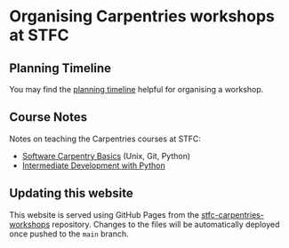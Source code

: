 # Organising Carpentries workshops at STFC

## Planning Timeline
You may find the [planning timeline](planning-timeline.md) helpful for organising a workshop.

## Course Notes
Notes on teaching the Carpentries courses at STFC:
* [Software Carpentry Basics](software-carpentry.md) (Unix, Git, Python)
* [Intermediate Development with Python](intermediate-development-python.md)

## Updating this website
This website is served using GitHub Pages from the [stfc-carpentries-workshops](https://github.com/stfc/stfc-carpentries-workshops) repository. Changes to the files will be automatically deployed once pushed to the `main` branch.
